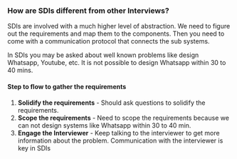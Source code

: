 ### How are SDIs different from other Interviews?
SDIs are involved with a much higher level of abstraction. We need to figure out the requirements and map them to the 
components. Then you need to come with a communication protocol that connects the sub systems.

In SDIs you may be asked about well known problems like design Whatsapp, Youtube, etc. It is not possible to design 
Whatsapp within 30 to 40 mins.

#### Step to flow to gather the requirements
    
1. **Solidify the requirements** - Should ask questions to solidify the requirements.
2. **Scope the requirements** - Need to scope the requirements because we can not design systems like Whatsapp within 
30 to 40 min. 
3. **Engage the Interviewer** - Keep talking to the interviewer to get more information about the problem. 
Communication with the interviewer is key in SDIs


